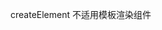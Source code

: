 createElement
不适用模板渲染组件
<template> -> render
动态创建标签
render(createElement) {
  return creteElement('h1')
}
事件处理
render: (h, params) => {
  return h('NLabel', {
    props: {
      nContent: params.row.name
    },
    on: {
      click: () => {
      }
    }
  })
}
传递组件本身
import Test from './Test'
render(createElement) {
  return creteElement(Test, {props:  {
    msg: 'hello'
  }})
}
